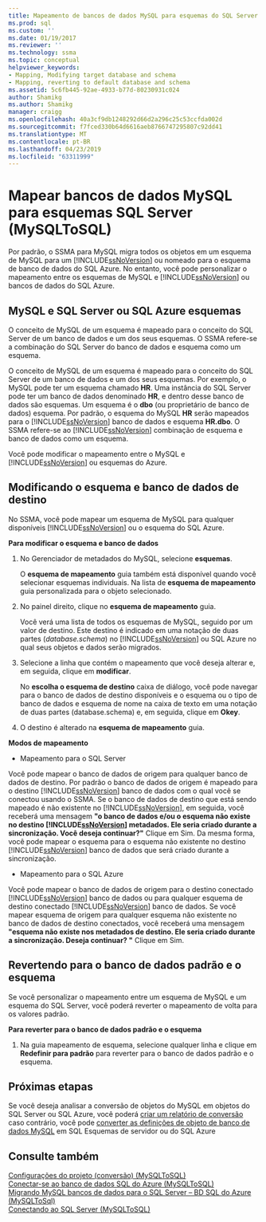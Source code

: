 ```yaml
---
title: Mapeamento de bancos de dados MySQL para esquemas do SQL Server (MySQLToSQL) | Microsoft Docs
ms.prod: sql
ms.custom: ''
ms.date: 01/19/2017
ms.reviewer: ''
ms.technology: ssma
ms.topic: conceptual
helpviewer_keywords:
- Mapping, Modifying target database and schema
- Mapping, reverting to default database and schema
ms.assetid: 5c6fb445-92ae-4933-b77d-80230931c024
author: Shamikg
ms.author: Shamikg
manager: craigg
ms.openlocfilehash: 40a3cf9db1248292d66d2a296c25c53ccfda002d
ms.sourcegitcommit: f7fced330b64d6616aeb8766747295807c92dd41
ms.translationtype: MT
ms.contentlocale: pt-BR
ms.lasthandoff: 04/23/2019
ms.locfileid: "63311999"
---
```

# <a name="mapping-mysql-databases-to-sql-server-schemas-mysqltosql"></a>Mapear bancos de dados MySQL para esquemas SQL Server (MySQLToSQL)
Por padrão, o SSMA para MySQL migra todos os objetos em um esquema de MySQL para um [!INCLUDE[ssNoVersion](../../includes/ssnoversion-md.md)] ou nomeado para o esquema de banco de dados do SQL Azure. No entanto, você pode personalizar o mapeamento entre os esquemas de MySQL e [!INCLUDE[ssNoVersion](../../includes/ssnoversion-md.md)] ou bancos de dados do SQL Azure.  
  
## <a name="mysql-and-sql-server-or-sql-azure-schemas"></a>MySQL e SQL Server ou SQL Azure esquemas  
O conceito de MySQL de um esquema é mapeado para o conceito do SQL Server de um banco de dados e um dos seus esquemas. O SSMA refere-se a combinação do SQL Server do banco de dados e esquema como um esquema.  
  
O conceito de MySQL de um esquema é mapeado para o conceito do SQL Server de um banco de dados e um dos seus esquemas. Por exemplo, o MySQL pode ter um esquema chamado **HR**. Uma instância do SQL Server pode ter um banco de dados denominado **HR**, e dentro desse banco de dados são esquemas. Um esquema é o **dbo** (ou proprietário de banco de dados) esquema. Por padrão, o esquema do MySQL **HR** serão mapeados para o [!INCLUDE[ssNoVersion](../../includes/ssnoversion-md.md)] banco de dados e esquema **HR.dbo**. O SSMA refere-se ao [!INCLUDE[ssNoVersion](../../includes/ssnoversion-md.md)] combinação de esquema e banco de dados como um esquema.  
  
Você pode modificar o mapeamento entre o MySQL e [!INCLUDE[ssNoVersion](../../includes/ssnoversion-md.md)] ou esquemas do Azure.  
  
## <a name="modifying-the-target-database-and-schema"></a>Modificando o esquema e banco de dados de destino  
No SSMA, você pode mapear um esquema de MySQL para qualquer disponíveis [!INCLUDE[ssNoVersion](../../includes/ssnoversion-md.md)] ou o esquema do SQL Azure.  
  
**Para modificar o esquema e banco de dados**  
  
1.  No Gerenciador de metadados do MySQL, selecione **esquemas**.  
  
    O **esquema de mapeamento** guia também está disponível quando você selecionar esquemas individuais. Na lista de **esquema de mapeamento** guia personalizada para o objeto selecionado.  
  
2.  No painel direito, clique no **esquema de mapeamento** guia.  
  
    Você verá uma lista de todos os esquemas de MySQL, seguido por um valor de destino. Este destino é indicado em uma notação de duas partes (*database.schema*) no [!INCLUDE[ssNoVersion](../../includes/ssnoversion-md.md)] ou SQL Azure no qual seus objetos e dados serão migrados.  
  
3.  Selecione a linha que contém o mapeamento que você deseja alterar e, em seguida, clique em **modificar**.  
  
    No **escolha o esquema de destino** caixa de diálogo, você pode navegar para o banco de dados de destino disponíveis e o esquema ou o tipo de banco de dados e esquema de nome na caixa de texto em uma notação de duas partes (database.schema) e, em seguida, clique em **Okey**.  
  
4.  O destino é alterado na **esquema de mapeamento** guia.  
  
**Modos de mapeamento**  
  
-   Mapeamento para o SQL Server  
  
Você pode mapear o banco de dados de origem para qualquer banco de dados de destino. Por padrão o banco de dados de origem é mapeado para o destino [!INCLUDE[ssNoVersion](../../includes/ssnoversion-md.md)] banco de dados com o qual você se conectou usando o SSMA. Se o banco de dados de destino que está sendo mapeado é não existente no [!INCLUDE[ssNoVersion](../../includes/ssnoversion-md.md)], em seguida, você receberá uma mensagem **"o banco de dados e/ou o esquema não existe no destino [!INCLUDE[ssNoVersion](../../includes/ssnoversion-md.md)] metadados. Ele seria criado durante a sincronização. Você deseja continuar?"** Clique em Sim. Da mesma forma, você pode mapear o esquema para o esquema não existente no destino [!INCLUDE[ssNoVersion](../../includes/ssnoversion-md.md)] banco de dados que será criado durante a sincronização.  
  
-   Mapeamento para o SQL Azure  
  
Você pode mapear o banco de dados de origem para o destino conectado [!INCLUDE[ssNoVersion](../../includes/ssnoversion-md.md)] banco de dados ou para qualquer esquema de destino conectado [!INCLUDE[ssNoVersion](../../includes/ssnoversion-md.md)] banco de dados. Se você mapear esquema de origem para qualquer esquema não existente no banco de dados de destino conectados, você receberá uma mensagem **"esquema não existe nos metadados de destino. Ele seria criado durante a sincronização. Deseja continuar? "** Clique em Sim.  
  
## <a name="reverting-to-the-default-database-and-schema"></a>Revertendo para o banco de dados padrão e o esquema  
Se você personalizar o mapeamento entre um esquema de MySQL e um esquema do SQL Server, você poderá reverter o mapeamento de volta para os valores padrão.  
  
**Para reverter para o banco de dados padrão e o esquema**  
  
1.  Na guia mapeamento de esquema, selecione qualquer linha e clique em **Redefinir para padrão** para reverter para o banco de dados padrão e o esquema.  
  
## <a name="next-steps"></a>Próximas etapas  
Se você deseja analisar a conversão de objetos do MySQL em objetos do SQL Server ou SQL Azure, você poderá [criar um relatório de conversão](assessing-mysql-databases-for-conversion-mysqltosql.md) caso contrário, você pode [converter as definições de objeto de banco de dados MySQL](converting-mysql-databases-mysqltosql.md) em SQL Esquemas de servidor ou do SQL Azure  
  
## <a name="see-also"></a>Consulte também  
[Configurações do projeto &#40;conversão&#41; &#40;MySQLToSQL&#41;](../../ssma/mysql/project-settings-conversion-mysqltosql.md)  
[Conectar-se ao banco de dados SQL do Azure &#40;MySQLToSQL&#41;](../../ssma/mysql/connecting-to-azure-sql-db-mysqltosql.md)  
[Migrando MySQL bancos de dados para o SQL Server – BD SQL do Azure &#40;MySQLToSql&#41;](../../ssma/mysql/migrating-mysql-databases-to-sql-server-azure-sql-db-mysqltosql.md)  
[Conectando ao SQL Server &#40;MySQLToSQL&#41;](../../ssma/mysql/connecting-to-sql-server-mysqltosql.md)  
  
